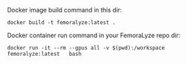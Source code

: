 Docker image build command in this dir:
```
docker build -t femoralyze:latest .
```
Docker container run command in your FemoraLyze repo dir:
```
docker run -it --rm --gpus all -v $(pwd):/workspace   femoralyze:latest   bash
```
